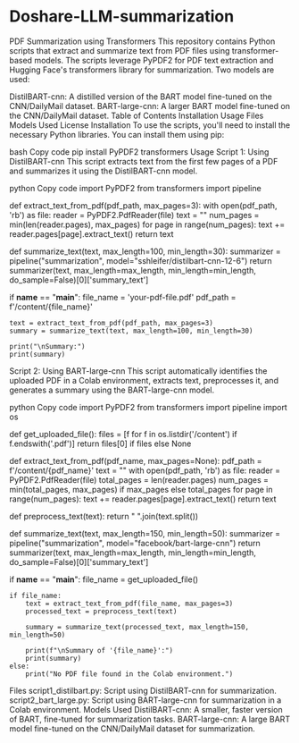 # Doshare-LLM-summarization

PDF Summarization using Transformers
This repository contains Python scripts that extract and summarize text from PDF files using transformer-based models. The scripts leverage PyPDF2 for PDF text extraction and Hugging Face's transformers library for summarization. Two models are used:

DistilBART-cnn: A distilled version of the BART model fine-tuned on the CNN/DailyMail dataset.
BART-large-cnn: A larger BART model fine-tuned on the CNN/DailyMail dataset.
Table of Contents
Installation
Usage
Files
Models Used
License
Installation
To use the scripts, you'll need to install the necessary Python libraries. You can install them using pip:

bash
Copy code
pip install PyPDF2 transformers
Usage
Script 1: Using DistilBART-cnn
This script extracts text from the first few pages of a PDF and summarizes it using the DistilBART-cnn model.

python
Copy code
import PyPDF2
from transformers import pipeline

def extract_text_from_pdf(pdf_path, max_pages=3):
    with open(pdf_path, 'rb') as file:
        reader = PyPDF2.PdfReader(file)
        text = ""
        num_pages = min(len(reader.pages), max_pages)
        for page in range(num_pages):
            text += reader.pages[page].extract_text()
    return text

def summarize_text(text, max_length=100, min_length=30):
    summarizer = pipeline("summarization", model="sshleifer/distilbart-cnn-12-6")
    return summarizer(text, max_length=max_length, min_length=min_length, do_sample=False)[0]['summary_text']

if __name__ == "__main__":
    file_name = 'your-pdf-file.pdf'
    pdf_path = f'/content/{file_name}'
    
    text = extract_text_from_pdf(pdf_path, max_pages=3)
    summary = summarize_text(text, max_length=100, min_length=30)
    
    print("\nSummary:")
    print(summary)
Script 2: Using BART-large-cnn
This script automatically identifies the uploaded PDF in a Colab environment, extracts text, preprocesses it, and generates a summary using the BART-large-cnn model.

python
Copy code
import PyPDF2
from transformers import pipeline
import os

def get_uploaded_file():
    files = [f for f in os.listdir('/content') if f.endswith('.pdf')]
    return files[0] if files else None

def extract_text_from_pdf(pdf_name, max_pages=None):
    pdf_path = f'/content/{pdf_name}'
    text = ""
    with open(pdf_path, 'rb') as file:
        reader = PyPDF2.PdfReader(file)
        total_pages = len(reader.pages)
        num_pages = min(total_pages, max_pages) if max_pages else total_pages
        for page in range(num_pages):
            text += reader.pages[page].extract_text()
    return text

def preprocess_text(text):
    return " ".join(text.split())

def summarize_text(text, max_length=150, min_length=50):
    summarizer = pipeline("summarization", model="facebook/bart-large-cnn")
    return summarizer(text, max_length=max_length, min_length=min_length, do_sample=False)[0]['summary_text']

if __name__ == "__main__":
    file_name = get_uploaded_file()

    if file_name:
        text = extract_text_from_pdf(file_name, max_pages=3)
        processed_text = preprocess_text(text)
        
        summary = summarize_text(processed_text, max_length=150, min_length=50)
        
        print(f"\nSummary of '{file_name}':")
        print(summary)
    else:
        print("No PDF file found in the Colab environment.")
Files
script1_distilbart.py: Script using DistilBART-cnn for summarization.
script2_bart_large.py: Script using BART-large-cnn for summarization in a Colab environment.
Models Used
DistilBART-cnn: A smaller, faster version of BART, fine-tuned for summarization tasks.
BART-large-cnn: A large BART model fine-tuned on the CNN/DailyMail dataset for summarization.
